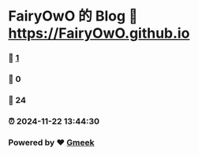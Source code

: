 # FairyOwO 的 Blog :link: https://FairyOwO.github.io 
### :page_facing_up: [1](https://FairyOwO.github.io/tag.html) 
### :speech_balloon: 0 
### :hibiscus: 24 
### :alarm_clock: 2024-11-22 13:44:30 
### Powered by :heart: [Gmeek](https://github.com/Meekdai/Gmeek)
